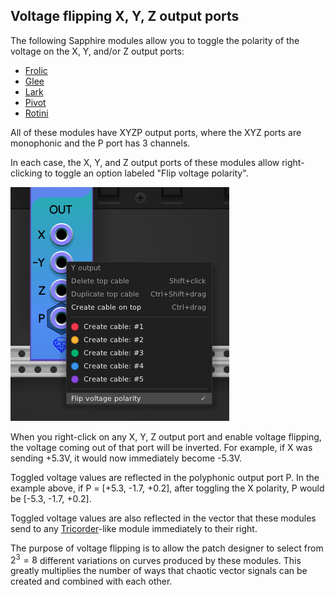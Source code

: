 ## Voltage flipping X, Y, Z output ports

The following Sapphire modules allow you to toggle the polarity
of the voltage on the X, Y, and/or Z output ports:

* [Frolic](Frolic.md)
* [Glee](Glee.md)
* [Lark](Lark.md)
* [Pivot](Pivot.md)
* [Rotini](Rotini.md)

All of these modules have XYZP output ports, where the XYZ ports are monophonic
and the P port has 3 channels.

In each case, the X, Y, and Z output ports of these modules allow right-clicking
to toggle an option labeled "Flip voltage polarity".

![Flip voltage polarity menu option](images/voltage_flip.png)

When you right-click on any X, Y, Z output port and enable
voltage flipping, the voltage coming out of that port will be inverted.
For example, if X was sending +5.3V, it would now immediately become -5.3V.

Toggled voltage values are reflected in the polyphonic output port P.
In the example above, if P = [+5.3, -1.7, +0.2], after toggling the X polarity,
P would be [-5.3, -1.7, +0.2].

Toggled voltage values are also reflected in the vector that these modules
send to any [Tricorder](Tricorder.md)-like module immediately to their right.

The purpose of voltage flipping is to allow the patch designer to select from
$2^3=8$ different variations on curves produced by these modules.
This greatly multiplies the number of ways that chaotic vector signals
can be created and combined with each other.
